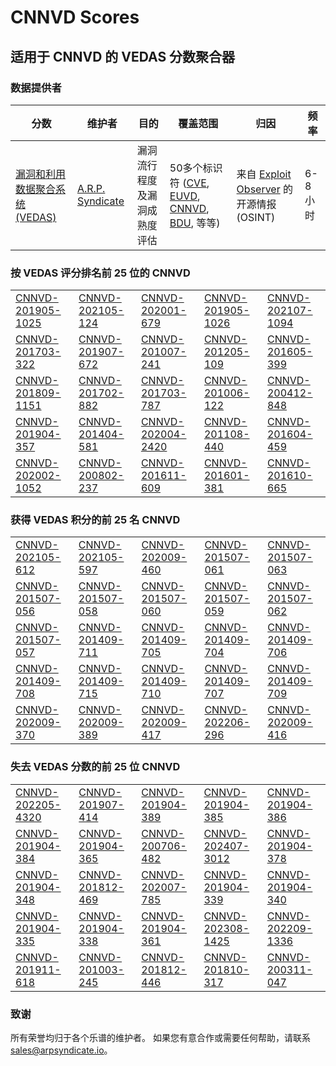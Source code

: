 
# CNNVD Scores
## 适用于 CNNVD 的 VEDAS 分数聚合器

### 数据提供者
| 分数 | 维护者 | 目的 | 覆盖范围 | 归因 | 频率 |
| ----- | ---------- | ------- | -------- | ----------- | --------- |
| [漏洞和利用数据聚合系统 (VEDAS)](https://vedas.arpsyndicate.io) | [A.R.P. Syndicate](https://www.arpsyndicate.io) | 漏洞流行程度及漏洞成熟度评估 | 50多个标识符 ([CVE](https://github.com/ARPSyndicate/cve-scores), [EUVD](https://github.com/ARPSyndicate/euvd-scores), [CNNVD](https://github.com/ARPSyndicate/cnnvd-scores), [BDU](https://github.com/ARPSyndicate/bdu-scores), 等等) | 来自 [Exploit Observer](https://www.exploit.observer) 的开源情报 (OSINT) | 6-8小时 |



<h3>按 VEDAS 评分排名前 25 位的 CNNVD</h3>

<table>
  <tr>
    <td><a href='https://vedas.arpsyndicate.io/?vuln=CNNVD-201905-1025'>CNNVD-201905-1025</a></td>
    <td><a href='https://vedas.arpsyndicate.io/?vuln=CNNVD-202105-124'>CNNVD-202105-124</a></td>
    <td><a href='https://vedas.arpsyndicate.io/?vuln=CNNVD-202001-679'>CNNVD-202001-679</a></td>
    <td><a href='https://vedas.arpsyndicate.io/?vuln=CNNVD-201905-1026'>CNNVD-201905-1026</a></td>
    <td><a href='https://vedas.arpsyndicate.io/?vuln=CNNVD-202107-1094'>CNNVD-202107-1094</a></td>
  </tr>
  <tr>
    <td><a href='https://vedas.arpsyndicate.io/?vuln=CNNVD-201703-322'>CNNVD-201703-322</a></td>
    <td><a href='https://vedas.arpsyndicate.io/?vuln=CNNVD-201907-672'>CNNVD-201907-672</a></td>
    <td><a href='https://vedas.arpsyndicate.io/?vuln=CNNVD-201007-241'>CNNVD-201007-241</a></td>
    <td><a href='https://vedas.arpsyndicate.io/?vuln=CNNVD-201205-109'>CNNVD-201205-109</a></td>
    <td><a href='https://vedas.arpsyndicate.io/?vuln=CNNVD-201605-399'>CNNVD-201605-399</a></td>
  </tr>
  <tr>
    <td><a href='https://vedas.arpsyndicate.io/?vuln=CNNVD-201809-1151'>CNNVD-201809-1151</a></td>
    <td><a href='https://vedas.arpsyndicate.io/?vuln=CNNVD-201702-882'>CNNVD-201702-882</a></td>
    <td><a href='https://vedas.arpsyndicate.io/?vuln=CNNVD-201703-787'>CNNVD-201703-787</a></td>
    <td><a href='https://vedas.arpsyndicate.io/?vuln=CNNVD-201006-122'>CNNVD-201006-122</a></td>
    <td><a href='https://vedas.arpsyndicate.io/?vuln=CNNVD-200412-848'>CNNVD-200412-848</a></td>
  </tr>
  <tr>
    <td><a href='https://vedas.arpsyndicate.io/?vuln=CNNVD-201904-357'>CNNVD-201904-357</a></td>
    <td><a href='https://vedas.arpsyndicate.io/?vuln=CNNVD-201404-581'>CNNVD-201404-581</a></td>
    <td><a href='https://vedas.arpsyndicate.io/?vuln=CNNVD-202004-2420'>CNNVD-202004-2420</a></td>
    <td><a href='https://vedas.arpsyndicate.io/?vuln=CNNVD-201108-440'>CNNVD-201108-440</a></td>
    <td><a href='https://vedas.arpsyndicate.io/?vuln=CNNVD-201604-459'>CNNVD-201604-459</a></td>
  </tr>
  <tr>
    <td><a href='https://vedas.arpsyndicate.io/?vuln=CNNVD-202002-1052'>CNNVD-202002-1052</a></td>
    <td><a href='https://vedas.arpsyndicate.io/?vuln=CNNVD-200802-237'>CNNVD-200802-237</a></td>
    <td><a href='https://vedas.arpsyndicate.io/?vuln=CNNVD-201611-609'>CNNVD-201611-609</a></td>
    <td><a href='https://vedas.arpsyndicate.io/?vuln=CNNVD-201601-381'>CNNVD-201601-381</a></td>
    <td><a href='https://vedas.arpsyndicate.io/?vuln=CNNVD-201610-665'>CNNVD-201610-665</a></td>
  </tr>
</table>


<h3>获得 VEDAS 积分的前 25 名 CNNVD</h3>

<table>
  <tr>
    <td><a href='https://vedas.arpsyndicate.io/?vuln=CNNVD-202105-612'>CNNVD-202105-612</a></td>
    <td><a href='https://vedas.arpsyndicate.io/?vuln=CNNVD-202105-597'>CNNVD-202105-597</a></td>
    <td><a href='https://vedas.arpsyndicate.io/?vuln=CNNVD-202009-460'>CNNVD-202009-460</a></td>
    <td><a href='https://vedas.arpsyndicate.io/?vuln=CNNVD-201507-061'>CNNVD-201507-061</a></td>
    <td><a href='https://vedas.arpsyndicate.io/?vuln=CNNVD-201507-063'>CNNVD-201507-063</a></td>
  </tr>
  <tr>
    <td><a href='https://vedas.arpsyndicate.io/?vuln=CNNVD-201507-056'>CNNVD-201507-056</a></td>
    <td><a href='https://vedas.arpsyndicate.io/?vuln=CNNVD-201507-058'>CNNVD-201507-058</a></td>
    <td><a href='https://vedas.arpsyndicate.io/?vuln=CNNVD-201507-060'>CNNVD-201507-060</a></td>
    <td><a href='https://vedas.arpsyndicate.io/?vuln=CNNVD-201507-059'>CNNVD-201507-059</a></td>
    <td><a href='https://vedas.arpsyndicate.io/?vuln=CNNVD-201507-062'>CNNVD-201507-062</a></td>
  </tr>
  <tr>
    <td><a href='https://vedas.arpsyndicate.io/?vuln=CNNVD-201507-057'>CNNVD-201507-057</a></td>
    <td><a href='https://vedas.arpsyndicate.io/?vuln=CNNVD-201409-711'>CNNVD-201409-711</a></td>
    <td><a href='https://vedas.arpsyndicate.io/?vuln=CNNVD-201409-705'>CNNVD-201409-705</a></td>
    <td><a href='https://vedas.arpsyndicate.io/?vuln=CNNVD-201409-704'>CNNVD-201409-704</a></td>
    <td><a href='https://vedas.arpsyndicate.io/?vuln=CNNVD-201409-706'>CNNVD-201409-706</a></td>
  </tr>
  <tr>
    <td><a href='https://vedas.arpsyndicate.io/?vuln=CNNVD-201409-708'>CNNVD-201409-708</a></td>
    <td><a href='https://vedas.arpsyndicate.io/?vuln=CNNVD-201409-715'>CNNVD-201409-715</a></td>
    <td><a href='https://vedas.arpsyndicate.io/?vuln=CNNVD-201409-710'>CNNVD-201409-710</a></td>
    <td><a href='https://vedas.arpsyndicate.io/?vuln=CNNVD-201409-707'>CNNVD-201409-707</a></td>
    <td><a href='https://vedas.arpsyndicate.io/?vuln=CNNVD-201409-709'>CNNVD-201409-709</a></td>
  </tr>
  <tr>
    <td><a href='https://vedas.arpsyndicate.io/?vuln=CNNVD-202009-370'>CNNVD-202009-370</a></td>
    <td><a href='https://vedas.arpsyndicate.io/?vuln=CNNVD-202009-389'>CNNVD-202009-389</a></td>
    <td><a href='https://vedas.arpsyndicate.io/?vuln=CNNVD-202009-417'>CNNVD-202009-417</a></td>
    <td><a href='https://vedas.arpsyndicate.io/?vuln=CNNVD-202206-296'>CNNVD-202206-296</a></td>
    <td><a href='https://vedas.arpsyndicate.io/?vuln=CNNVD-202009-416'>CNNVD-202009-416</a></td>
  </tr>
</table>


<h3>失去 VEDAS 分数的前 25 位 CNNVD</h3>

<table>
  <tr>
    <td><a href='https://vedas.arpsyndicate.io/?vuln=CNNVD-202205-4320'>CNNVD-202205-4320</a></td>
    <td><a href='https://vedas.arpsyndicate.io/?vuln=CNNVD-201907-414'>CNNVD-201907-414</a></td>
    <td><a href='https://vedas.arpsyndicate.io/?vuln=CNNVD-201904-389'>CNNVD-201904-389</a></td>
    <td><a href='https://vedas.arpsyndicate.io/?vuln=CNNVD-201904-385'>CNNVD-201904-385</a></td>
    <td><a href='https://vedas.arpsyndicate.io/?vuln=CNNVD-201904-386'>CNNVD-201904-386</a></td>
  </tr>
  <tr>
    <td><a href='https://vedas.arpsyndicate.io/?vuln=CNNVD-201904-384'>CNNVD-201904-384</a></td>
    <td><a href='https://vedas.arpsyndicate.io/?vuln=CNNVD-201904-365'>CNNVD-201904-365</a></td>
    <td><a href='https://vedas.arpsyndicate.io/?vuln=CNNVD-200706-482'>CNNVD-200706-482</a></td>
    <td><a href='https://vedas.arpsyndicate.io/?vuln=CNNVD-202407-3012'>CNNVD-202407-3012</a></td>
    <td><a href='https://vedas.arpsyndicate.io/?vuln=CNNVD-201904-378'>CNNVD-201904-378</a></td>
  </tr>
  <tr>
    <td><a href='https://vedas.arpsyndicate.io/?vuln=CNNVD-201904-348'>CNNVD-201904-348</a></td>
    <td><a href='https://vedas.arpsyndicate.io/?vuln=CNNVD-201812-469'>CNNVD-201812-469</a></td>
    <td><a href='https://vedas.arpsyndicate.io/?vuln=CNNVD-202007-785'>CNNVD-202007-785</a></td>
    <td><a href='https://vedas.arpsyndicate.io/?vuln=CNNVD-201904-339'>CNNVD-201904-339</a></td>
    <td><a href='https://vedas.arpsyndicate.io/?vuln=CNNVD-201904-340'>CNNVD-201904-340</a></td>
  </tr>
  <tr>
    <td><a href='https://vedas.arpsyndicate.io/?vuln=CNNVD-201904-335'>CNNVD-201904-335</a></td>
    <td><a href='https://vedas.arpsyndicate.io/?vuln=CNNVD-201904-338'>CNNVD-201904-338</a></td>
    <td><a href='https://vedas.arpsyndicate.io/?vuln=CNNVD-201904-361'>CNNVD-201904-361</a></td>
    <td><a href='https://vedas.arpsyndicate.io/?vuln=CNNVD-202308-1425'>CNNVD-202308-1425</a></td>
    <td><a href='https://vedas.arpsyndicate.io/?vuln=CNNVD-202209-1336'>CNNVD-202209-1336</a></td>
  </tr>
  <tr>
    <td><a href='https://vedas.arpsyndicate.io/?vuln=CNNVD-201911-618'>CNNVD-201911-618</a></td>
    <td><a href='https://vedas.arpsyndicate.io/?vuln=CNNVD-201003-245'>CNNVD-201003-245</a></td>
    <td><a href='https://vedas.arpsyndicate.io/?vuln=CNNVD-201812-446'>CNNVD-201812-446</a></td>
    <td><a href='https://vedas.arpsyndicate.io/?vuln=CNNVD-201810-317'>CNNVD-201810-317</a></td>
    <td><a href='https://vedas.arpsyndicate.io/?vuln=CNNVD-200311-047'>CNNVD-200311-047</a></td>
  </tr>
</table>


### 致谢
所有荣誉均归于各个乐谱的维护者。
如果您有意合作或需要任何帮助，请联系 [sales@arpsyndicate.io](mailto:sales@arpsyndicate.io)。


